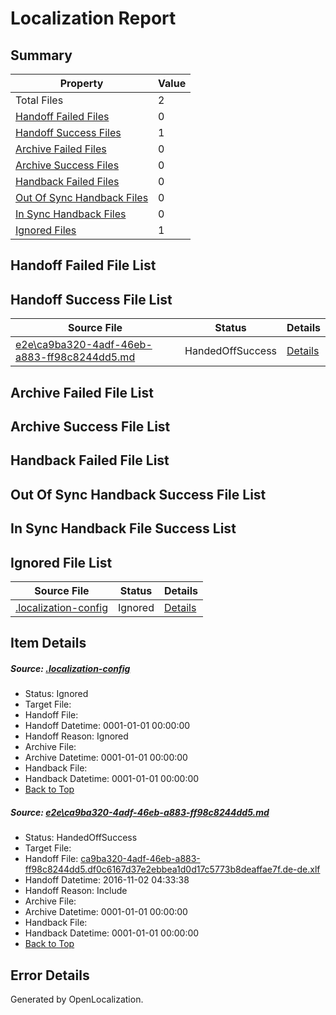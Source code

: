 # <a name='report-top'></a> Localization Report

## Summary
 Property | Value 
 -------- | ----- 
 Total Files | 2
[ Handoff Failed Files ](#handoff-failed-list)| 0
[ Handoff Success Files ](#handoff-success-list)| 1
[ Archive Failed Files ](#archive-failed-list)| 0
[ Archive Success Files ](#archive-success-list)| 0
[ Handback Failed Files ](#handback-failed-list)| 0
[ Out Of Sync Handback Files ](#outofsync-handback-success-list)| 0
[ In Sync Handback Files ](#insync-handback-success-list)| 0
[ Ignored Files ](#ignored-list)| 1

## <a name='handoff-failed-list'></a> Handoff Failed File List

## <a name='handoff-success-list'></a> Handoff Success File List
 Source File | Status | Details 
 ----------- | ------ | ------- 
 [e2e\ca9ba320-4adf-46eb-a883-ff98c8244dd5.md](https://github.com/OpenLocalizationTestOrg/ol-test0/blob/1b3c18df4272f5eeed99c3eb0b0ab4bbae5a8673/e2e/ca9ba320-4adf-46eb-a883-ff98c8244dd5.md) | HandedOffSuccess | [Details](#01461e0e10e307ffb019f9e7f47685c3afa329121)

## <a name='archive-failed-list'></a> Archive Failed File List

## <a name='archive-success-list'></a> Archive Success File List

## <a name='handback-failed-list'></a> Handback Failed File List

## <a name='outofsync-handback-success-list'></a> Out Of Sync Handback Success File List

## <a name='insync-handback-success-list'></a> In Sync Handback File Success List

## <a name='ignored-list'></a> Ignored File List
 Source File | Status | Details 
 ----------- | ------ | ------- 
 [.localization-config](https://github.com/OpenLocalizationTestOrg/ol-test0/blob/1b3c18df4272f5eeed99c3eb0b0ab4bbae5a8673/.localization-config) | Ignored | [Details](#c268a05ecaa7ec85942ed632c29928ee5bd6da8d0)

## Item Details
##### <a name='c268a05ecaa7ec85942ed632c29928ee5bd6da8d0'></a> Source: [.localization-config](https://github.com/OpenLocalizationTestOrg/ol-test0/blob/1b3c18df4272f5eeed99c3eb0b0ab4bbae5a8673/.localization-config)
* Status: Ignored
* Target File: 
* Handoff File: 
* Handoff Datetime: 0001-01-01 00:00:00
* Handoff Reason: Ignored
* Archive File: 
* Archive Datetime: 0001-01-01 00:00:00
* Handback File: 
* Handback Datetime: 0001-01-01 00:00:00
* [Back to Top](#report-top)

##### <a name='01461e0e10e307ffb019f9e7f47685c3afa329121'></a> Source: [e2e\ca9ba320-4adf-46eb-a883-ff98c8244dd5.md](https://github.com/OpenLocalizationTestOrg/ol-test0/blob/1b3c18df4272f5eeed99c3eb0b0ab4bbae5a8673/e2e/ca9ba320-4adf-46eb-a883-ff98c8244dd5.md)
* Status: HandedOffSuccess
* Target File: 
* Handoff File: [ca9ba320-4adf-46eb-a883-ff98c8244dd5.df0c6167d37e2ebbea1d0d17c5773b8deaffae7f.de-de.xlf](https://github.com/OpenLocalizationTestOrg/ol-test0-handoff/blob/ef45e45949ff4b3c7516def90fcf3f117ffb0302/ol-handoff/OpenLocalizationTestOrg/ol-test0-dede/yufeih/ht/ca9ba320-4adf-46eb-a883-ff98c8244dd5.df0c6167d37e2ebbea1d0d17c5773b8deaffae7f.de-de.xlf)
* Handoff Datetime: 2016-11-02 04:33:38
* Handoff Reason: Include
* Archive File: 
* Archive Datetime: 0001-01-01 00:00:00
* Handback File: 
* Handback Datetime: 0001-01-01 00:00:00
* [Back to Top](#report-top)


## Error Details

Generated by OpenLocalization.
